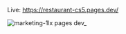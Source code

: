 Live: https://restaurant-cs5.pages.dev/

![marketing-1lx pages dev_](https://github.com/user-attachments/assets/e667c5a4-25b5-40ea-9b4b-72f17fe5cd69)
